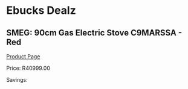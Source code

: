 
# Ebucks Dealz
## SMEG: 90cm Gas Electric Stove C9MARSSA - Red
[Product Page](https://www.ebucks.com/web/shop/productSelected.do?prodId=315678560&catId=1196429345)

Price: R40999.00

Savings: 


	